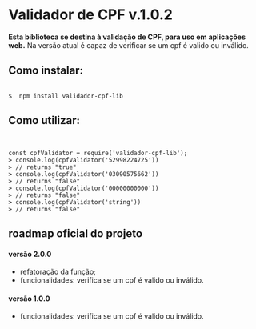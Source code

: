 # Validador de CPF v.1.0.2

**Esta biblioteca se destina à validação de CPF, para uso em aplicações web.**
Na versão atual é capaz de verificar se um cpf é valido ou inválido.

## Como instalar:

```shell

$  npm install validador-cpf-lib

```

## Como utilizar:

```node


const cpfValidator = require('validador-cpf-lib');
> console.log(cpfValidator('52998224725'))
> // returns "true"
> console.log(cpfValidator('03090575662'))
> // returns "false"
> console.log(cpfValidator('00000000000'))
> // returns "false"
> console.log(cpfValidator('string'))
> // returns "false"

```

## roadmap oficial do projeto

#### versão 2.0.0
- refatoração da função;
- funcionalidades: verifica se um cpf é valido ou inválido.

#### versão 1.0.0 
- funcionalidades: verifica se um cpf é valido ou inválido.
